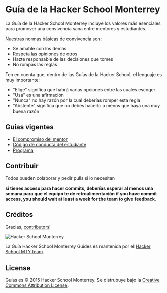 # Guía de la Hacker School Monterrey

La Guía de la Hacker School Monterrey incluye los valores más esenciales para promover una convivencia sana entre mentores y estudiantes.

Nuestras normas básicas de convivencia son:

* Sé amable con los demás
* Respeta las opiniones de otros
* Hazte responsable de las decisiones que tomes
* No rompas las reglas

Ten en cuenta que, dentro de las Guías de la Hacker School, el lenguaje es muy importante:

* "Elige" significa que habrá varias opciones entre las cuales escoger
* "Usa" es una afirmación
* "Nunca" no hay razón por la cual deberías romper esta regla
* "Abstente" significa que no debes hacerlo a menos que haya una muy buena razón


Guías vigentes
--------------

* [El compromiso del mentor](mentors-pledge.md)
* [Código de conducta del estudiante](students-code-of-conduct.md)
* [Programa](program.md)


Contribuir
------------

Todos pueden colaborar y pedir pulls si lo necesitan

**si tienes acceso para hacer commits, deberías esperar al menos una semana para que el equipo te de retroalimentación**
**if you have commit access, you should wait at least a week for the team to give feedback**.


Créditos
-------

Gracias, [contributors](https://github.com/hackerschoolmty/guides/graphs/contributors)!

![Hacker School Monterrey](https://avatars2.githubusercontent.com/u/11823082?v=3&s=200)

La Guía Hacker School Monterrey Guides es mantenida por el [Hacker School MTY team](http://hackerschool.mx/).

License
-------

Guías es © 2015 Hacker School Monterrey. Se distrubuye bajo la [Creative Commons
Attribution License](http://creativecommons.org/licenses/by/3.0/).
